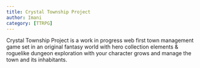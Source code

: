 ```yaml
---
title: Crystal Township Project
author: Imani
category: [TTRPG]
---
```


Crystal Township Project is a work in progress web first town management game set in an original fantasy world with hero collection elements & roguelike dungeon exploration with your character grows and manage the town and its inhabitants.